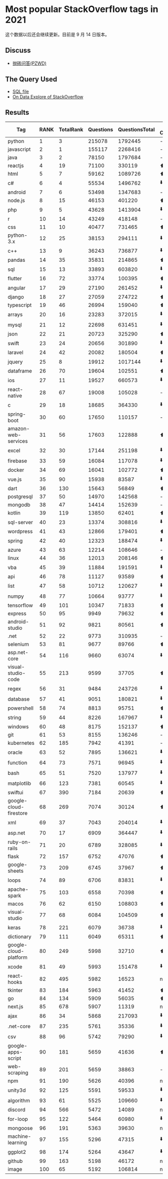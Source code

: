 # Most popular StackOverflow tags in 2021

这个数据以后还会继续更新。目前是 9 月 14 日版本。

## Discuss

- [抛砖问答(PZWD)](https://pzwd.net/d/26)

## The Query Used

- [SQL file](../queries/most-popular-stackoverflow-tags-in-nq-20yy.sql)
- [On Data Explore of StackOverflow](https://data.stackexchange.com/stackoverflow/revision/1460196/1792956/most-popular-stackoverflow-tags-in-2021)

## Results

| Tag                    | RANK | TotalRank | Questions | QuestionsTotal | Rank Changes |
| ---------------------- | ---- | --------- | --------- | -------------- | ------------ |
| python                 | 1    | 3         | 215078    | 1792445        | -            |
| javascript             | 2    | 1         | 155117    | 2268416        | -            |
| java                   | 3    | 2         | 78150     | 1797684        | -            |
| reactjs                | 4    | 19        | 71100     | 330119         | ⬆️ 1         |
| html                   | 5    | 7         | 59162     | 1089726        | ⬆️ 1         |
| c#                     | 6    | 4         | 55534     | 1496762        | ⬇️ 2         |
| android                | 7    | 6         | 53498     | 1347683        | -            |
| node.js                | 8    | 15        | 46153     | 401220         | ⬆️ 3         |
| php                    | 9    | 5         | 43628     | 1413904        | ⬇️ 1         |
| r                      | 10   | 14        | 43249     | 418148         | -            |
| css                    | 11   | 10        | 40477     | 731465         | ⬆️ 2         |
| python-3.x             | 12   | 25        | 38153     | 294111         | ⬇️ 3         |
| c++                    | 13   | 9         | 36243     | 736877         | ⬇️ 1         |
| pandas                 | 14   | 35        | 35831     | 214865         | ⬆️ 1         |
| sql                    | 15   | 13        | 33893     | 603820         | ⬇️ 1         |
| flutter                | 16   | 72        | 33774     | 100395         | ⬆️ 1         |
| angular                | 17   | 29        | 27190     | 261452         | ⬇️ 1         |
| django                 | 18   | 27        | 27059     | 274722         | ⬆️ 1         |
| typescript             | 19   | 46        | 26994     | 159040         | ⬆️ 2         |
| arrays                 | 20   | 16        | 23283     | 372015         | ⬇️ 2         |
| mysql                  | 21   | 12        | 22698     | 631451         | ⬇️ 1         |
| json                   | 22   | 21        | 20723     | 325290         | ⬆️ 3         |
| swift                  | 23   | 24        | 20656     | 301890         | ⬇️ 1         |
| laravel                | 24   | 42        | 20082     | 180504         | ⬆️ 2         |
| jquery                 | 25   | 8         | 19912     | 1017144        | ⬇️ 2         |
| dataframe              | 26   | 70        | 19604     | 102551         | ⬆️ 5         |
| ios                    | 27   | 11        | 19527     | 660573         | ⬇️ 3         |
| react-native           | 28   | 67        | 19008     | 105028         | -            |
| c                      | 29   | 18        | 18685     | 364330         | ⬇️ 2         |
| spring-boot            | 30   | 60        | 17650     | 110157         | -            |
| amazon-web-services    | 31   | 56        | 17603     | 122888         | ⬆️ 2         |
| excel                  | 32   | 30        | 17144     | 251198         | ⬇️ 3         |
| firebase               | 33   | 59        | 16084     | 117078         | ⬇️ 1         |
| docker                 | 34   | 69        | 16041     | 102772         | ⬆️ 2         |
| vue.js                 | 35   | 90        | 15938     | 83587          | ⬇️ 1         |
| dart                   | 36   | 130       | 15643     | 56849          | ⬆️ 5         |
| postgresql             | 37   | 50        | 14970     | 142568         | -            |
| mongodb                | 38   | 47        | 14414     | 152639         | -            |
| kotlin                 | 39   | 119       | 13850     | 62401          | ⬆️ 3         |
| sql-server             | 40   | 23        | 13374     | 308816         | ⬇️ 5         |
| wordpress              | 41   | 43        | 12866     | 179401         | ⬆️ 8         |
| spring                 | 42   | 40        | 12323     | 188474         | ⬇️ 3         |
| azure                  | 43   | 63        | 12214     | 108646         | -            |
| linux                  | 44   | 36        | 12013     | 208146         | ⬆️ 1         |
| vba                    | 45   | 39        | 11884     | 191591         | ⬇️ 5         |
| api                    | 46   | 78        | 11127     | 93589          | ⬆️ 7         |
| list                   | 47   | 58        | 10712     | 120627         | ⬇️ 1         |
| numpy                  | 48   | 77        | 10664     | 93777          | ⬇️ 1         |
| tensorflow             | 49   | 101       | 10347     | 71833          | ⬆️ 1         |
| express                | 50   | 95        | 9949      | 79632          | ⬆️ 4         |
| android-studio         | 51   | 92        | 9821      | 80561          | ⬆️ 6         |
| .net                   | 52   | 22        | 9773      | 310935         | -            |
| selenium               | 53   | 81        | 9677      | 89766          | ⬆️ 3         |
| asp.net-core           | 54   | 116       | 9660      | 63074          | ⬇️ 6         |
| visual-studio-code     | 55   | 213       | 9599      | 37705          | ⬆️ 15        |
| regex                  | 56   | 31        | 9484      | 243726         | ⬇️ 12        |
| database               | 57   | 41        | 9051      | 180821         | ⬇️ 2         |
| powershell             | 58   | 74        | 8813      | 95751          | ⬆️ 1         |
| string                 | 59   | 44        | 8226      | 167967         | ⬇️ 8         |
| windows                | 60   | 48        | 8175      | 152137         | ⬆️ 4         |
| git                    | 61   | 53        | 8155      | 136246         | -            |
| kubernetes             | 62   | 185       | 7942      | 41391          | -            |
| oracle                 | 63   | 52        | 7895      | 136621         | ⬇️ 5         |
| function               | 64   | 73        | 7571      | 96945          | ⬇️ 1         |
| bash                   | 65   | 51        | 7520      | 137977         | ⬇️ 5         |
| matplotlib             | 66   | 123       | 7381      | 60545          | ⬇️ 1         |
| swiftui                | 67   | 390       | 7184      | 20639          | ⬆️ 8         |
| google-cloud-firestore | 68   | 269       | 7074      | 30124          | ⬆️ 4         |
| xml                    | 69   | 37        | 7043      | 204014         | ⬇️ 1         |
| asp.net                | 70   | 17        | 6909      | 364447         | ⬇️ 3         |
| ruby-on-rails          | 71   | 20        | 6789      | 328085         | ⬇️ 5         |
| flask                  | 72   | 157       | 6752      | 47076          | ⬆️ 5         |
| google-sheets          | 73   | 209       | 6745      | 37967          | ⬆️ 15        |
| loops                  | 74   | 89        | 6706      | 83831          | ⬇️ 3         |
| apache-spark           | 75   | 103       | 6558      | 70398          | ⬆️ 1         |
| macos                  | 76   | 62        | 6150      | 108803         | ⬆️ 8         |
| visual-studio          | 77   | 68        | 6084      | 104509         | ⬆️ 4         |
| keras                  | 78   | 221       | 6079      | 36738          | ⬇️ 4         |
| dictionary             | 79   | 111       | 6049      | 65311          | ⬆️ 1         |
| google-cloud-platform  | 80   | 249       | 5998      | 32710          | ⬆️ 3         |
| xcode                  | 81   | 49        | 5993      | 151478         | ⬇️ 12        |
| react-hooks            | 82   | 495       | 5982      | 16523          | new          |
| tkinter                | 83   | 184       | 5963      | 41452          | ⬆️ 10        |
| go                     | 84   | 134       | 5909      | 56035          | ⬆️ 6         |
| next.js                | 85   | 678       | 5907      | 11319          | new          |
| ajax                   | 86   | 34        | 5868      | 217093         | ⬇️ 8         |
| .net-core              | 87   | 235       | 5761      | 35336          | ⬇️ 14        |
| csv                    | 88   | 96        | 5742      | 79290          | ⬇️ 6         |
| google-apps-script     | 90   | 181       | 5659      | 41636          | ⬆️ 5         |
| web-scraping           | 89   | 201       | 5659      | 38863          | -            |
| npm                    | 91   | 190       | 5626      | 40396          | new          |
| unity3d                | 92   | 125       | 5591      | 59533          | ⬇️ 7         |
| algorithm              | 93   | 61        | 5525      | 109660         | ⬇️ 14        |
| discord                | 94   | 566       | 5472      | 14089          | new          |
| for-loop               | 95   | 122       | 5464      | 60980          | ⬇️ 9         |
| mongoose               | 96   | 191       | 5363      | 39630          | new          |
| machine-learning       | 97   | 155       | 5296      | 47315          | ⬇️ 10        |
| ggplot2                | 98   | 174       | 5264      | 43647          | ⬇️ 1         |
| github                 | 99   | 163       | 5198      | 46172          | new          |
| image                  | 100  | 65        | 5192      | 106814         | new          |
